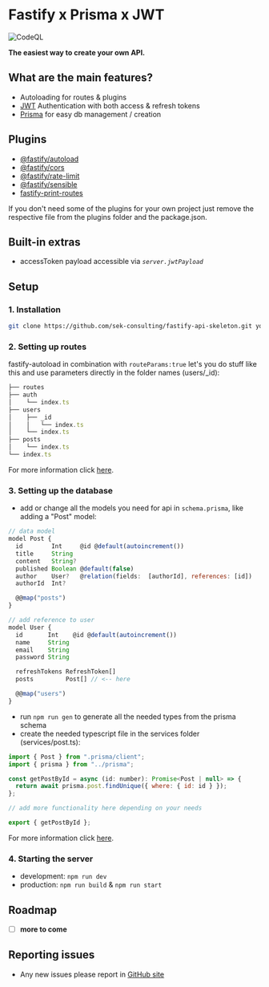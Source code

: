 # Fastify x Prisma x JWT

![CodeQL](https://github.com/sek-consulting/fastify-api-skeleton/workflows/CodeQL/badge.svg)

**The easiest way to create your own API.**

## What are the main features?

- Autoloading for routes & plugins
- [JWT](https://github.com/auth0/node-jsonwebtoken) Authentication with both access & refresh tokens
- [Prisma](https://github.com/prisma/prisma) for easy db management / creation

## Plugins

- [@fastify/autoload](https://github.com/fastify/fastify-autoload)
- [@fastify/cors](https://github.com/fastify/fastify-cors)
- [@fastify/rate-limit](https://github.com/fastify/fastify-rate-limit)
- [@fastify/sensible](https://github.com/fastify/fastify-sensible)
- [fastify-print-routes](https://github.com/ShogunPanda/fastify-print-routes)

If you don't need some of the plugins for your own project just remove the respective file from the plugins folder and the package.json.

## Built-in extras

- accessToken payload accessible via _`server.jwtPayload`_

## Setup

### 1. Installation

```bash
git clone https://github.com/sek-consulting/fastify-api-skeleton.git your/directory/
```

### 2. Setting up routes

fastify-autoload in combination with `routeParams:true` let's you do stuff like this and use parameters directly in the folder names (users/\_id):

```js
├── routes
├── auth
│    └── index.ts
├── users
│    ├── _id
│    │   └── index.ts
│    └── index.ts
├── posts
│    └── index.ts
└── index.ts
```

For more information click [here](https://github.com/fastify/fastify-autoload).

### 3. Setting up the database

- add or change all the models you need for api in `schema.prisma`, like adding a "Post" model:

```js
// data model
model Post {
  id        Int     @id @default(autoincrement())
  title     String
  content   String?
  published Boolean @default(false)
  author    User?   @relation(fields:  [authorId], references: [id])
  authorId  Int?

  @@map("posts")
}

// add reference to user
model User {
  id       Int    @id @default(autoincrement())
  name     String
  email    String
  password String

  refreshTokens RefreshToken[]
  posts         Post[] // <-- here

  @@map("users")
}
```

- run `npm run gen` to generate all the needed types from the prisma schema
- create the needed typescript file in the services folder (services/post.ts):

```js
import { Post } from ".prisma/client";
import { prisma } from "../prisma";

const getPostById = async (id: number): Promise<Post | null> => {
  return await prisma.post.findUnique({ where: { id: id } });
};

// add more functionality here depending on your needs

export { getPostById };
```

For more information click [here](https://github.com/prisma/prisma).

### 4. Starting the server

- development: `npm run dev`
- production: `npm run build` & `npm run start`

## Roadmap

- [ ] **more to come**

## Reporting issues

- Any new issues please report in [GitHub site](https://github.com/sek-consulting/fastify-api-skeleton/issues)
